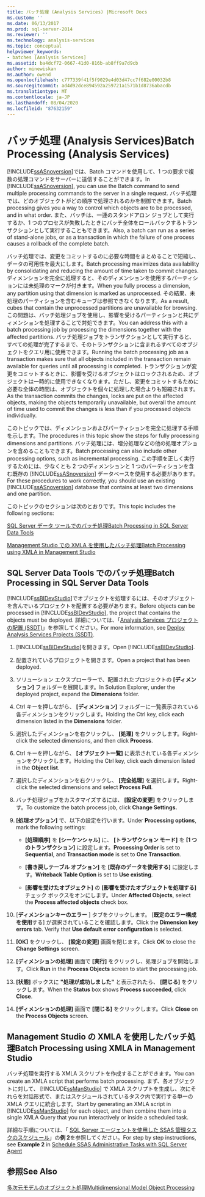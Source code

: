```yaml
---
title: バッチ処理 (Analysis Services) |Microsoft Docs
ms.custom: ''
ms.date: 06/13/2017
ms.prod: sql-server-2014
ms.reviewer: ''
ms.technology: analysis-services
ms.topic: conceptual
helpviewer_keywords:
- batches [Analysis Services]
ms.assetid: ba4dcf72-0667-41d0-816b-ab8ff9a7d9cb
author: minewiskan
ms.author: owend
ms.openlocfilehash: c777339f41f5f9029e4d03d47cc7f682e00032b8
ms.sourcegitcommit: ad4d92dce894592a259721a1571b1d8736abacdb
ms.translationtype: MT
ms.contentlocale: ja-JP
ms.lasthandoff: 08/04/2020
ms.locfileid: "87632159"
---
```

# <a name="batch-processing-analysis-services"></a><span data-ttu-id="5f810-102">バッチ処理 (Analysis Services)</span><span class="sxs-lookup"><span data-stu-id="5f810-102">Batch Processing (Analysis Services)</span></span>
  <span data-ttu-id="5f810-103">[!INCLUDE[ssASnoversion](../../includes/ssasnoversion-md.md)]では、Batch コマンドを使用して、1 つの要求で複数の処理コマンドをサーバーに送信することができます。</span><span class="sxs-lookup"><span data-stu-id="5f810-103">In [!INCLUDE[ssASnoversion](../../includes/ssasnoversion-md.md)], you can use the Batch command to send multiple processing commands to the server in a single request.</span></span> <span data-ttu-id="5f810-104">バッチ処理では、どのオブジェクトがどの順序で処理されるのかを制御できます。</span><span class="sxs-lookup"><span data-stu-id="5f810-104">Batch processing gives you a way to control which objects are to be processed, and in what order.</span></span> <span data-ttu-id="5f810-105">また、バッチは、一連のスタンドアロン ジョブとして実行するか、1 つのプロセスが失敗したときにバッチ全体をロールバックするトランザクションとして実行することもできます。</span><span class="sxs-lookup"><span data-stu-id="5f810-105">Also, a batch can run as a series of stand-alone jobs, or as a transaction in which the failure of one process causes a rollback of the complete batch.</span></span>  
  
 <span data-ttu-id="5f810-106">バッチ処理では、変更をコミットするのに必要な時間をまとめることで短縮し、データの可用性を最大にします。</span><span class="sxs-lookup"><span data-stu-id="5f810-106">Batch processing maximizes data availability by consolidating and reducing the amount of time taken to commit changes.</span></span> <span data-ttu-id="5f810-107">ディメンションを完全に処理すると、そのディメンションを使用するパーティションには未処理のマークが付きます。</span><span class="sxs-lookup"><span data-stu-id="5f810-107">When you fully process a dimension, any partition using that dimension is marked as unprocessed.</span></span> <span data-ttu-id="5f810-108">その結果、未処理のパーティションを含むキューブは参照できなくなります。</span><span class="sxs-lookup"><span data-stu-id="5f810-108">As a result, cubes that contain the unprocessed partitions are unavailable for browsing.</span></span> <span data-ttu-id="5f810-109">この問題は、バッチ処理ジョブを使用し、影響を受けるパーティションと共にディメンションを処理することで対処できます。</span><span class="sxs-lookup"><span data-stu-id="5f810-109">You can address this with a batch processing job by processing the dimensions together with the affected partitions.</span></span> <span data-ttu-id="5f810-110">バッチ処理ジョブをトランザクションとして実行すると、すべての処理が完了するまで、そのトランザクションに含まれるすべてのオブジェクトをクエリ用に使用できます。</span><span class="sxs-lookup"><span data-stu-id="5f810-110">Running the batch processing job as a transaction makes sure that all objects included in the transaction remain available for queries until all processing is completed.</span></span> <span data-ttu-id="5f810-111">トランザクションが変更をコミットするときに、影響を受けるオブジェクトはロックされるため、オブジェクトは一時的に使用できなくなります。ただし、変更をコミットするために必要な全体の時間は、オブジェクトを個々に処理した場合よりも短縮されます。</span><span class="sxs-lookup"><span data-stu-id="5f810-111">As the transaction commits the changes, locks are put on the affected objects, making the objects temporarily unavailable, but overall the amount of time used to commit the changes is less than if you processed objects individually.</span></span>  
  
 <span data-ttu-id="5f810-112">このトピックでは、ディメンションおよびパーティションを完全に処理する手順を示します。</span><span class="sxs-lookup"><span data-stu-id="5f810-112">The procedures in this topic show the steps for fully processing dimensions and partitions.</span></span> <span data-ttu-id="5f810-113">バッチ処理には、増分処理などの他の処理オプションを含めることもできます。</span><span class="sxs-lookup"><span data-stu-id="5f810-113">Batch processing can also include other processing options, such as incremental processing.</span></span> <span data-ttu-id="5f810-114">この手順を正しく実行するためには、少なくとも 2 つのディメンションと 1 つのパーティションを含む既存の [!INCLUDE[ssASnoversion](../../includes/ssasnoversion-md.md)] データベースを使用する必要があります。</span><span class="sxs-lookup"><span data-stu-id="5f810-114">For these procedures to work correctly, you should use an existing [!INCLUDE[ssASnoversion](../../includes/ssasnoversion-md.md)] database that contains at least two dimensions and one partition.</span></span>  
  
 <span data-ttu-id="5f810-115">このトピックのセクションは次のとおりです。</span><span class="sxs-lookup"><span data-stu-id="5f810-115">This topic includes the following sections:</span></span>  
  
 [<span data-ttu-id="5f810-116">SQL Server データ ツールでのバッチ処理</span><span class="sxs-lookup"><span data-stu-id="5f810-116">Batch Processing in SQL Server Data Tools</span></span>](#bkmk_ssdt)  
  
 [<span data-ttu-id="5f810-117">Management Studio での XMLA を使用したバッチ処理</span><span class="sxs-lookup"><span data-stu-id="5f810-117">Batch Processing using XMLA in Management Studio</span></span>](#bkmk_xmla)  
  
##  <a name="batch-processing-in-sql-server-data-tools"></a><a name="bkmk_ssdt"></a><span data-ttu-id="5f810-118">SQL Server Data Tools でのバッチ処理</span><span class="sxs-lookup"><span data-stu-id="5f810-118">Batch Processing in SQL Server Data Tools</span></span>  
 <span data-ttu-id="5f810-119">[!INCLUDE[ssBIDevStudio](../../includes/ssbidevstudio-md.md)]でオブジェクトを処理するには、そのオブジェクトを含んでいるプロジェクトを配置する必要があります。</span><span class="sxs-lookup"><span data-stu-id="5f810-119">Before objects can be processed in [!INCLUDE[ssBIDevStudio](../../includes/ssbidevstudio-md.md)], the project that contains the objects must be deployed.</span></span> <span data-ttu-id="5f810-120">詳細については、「[Analysis Services プロジェクトの配置 &#40;SSDT&#41;](deploy-analysis-services-projects-ssdt.md)」を参照してください。</span><span class="sxs-lookup"><span data-stu-id="5f810-120">For more information, see [Deploy Analysis Services Projects &#40;SSDT&#41;](deploy-analysis-services-projects-ssdt.md).</span></span>  
  
1.  <span data-ttu-id="5f810-121">[!INCLUDE[ssBIDevStudio](../../includes/ssbidevstudio-md.md)]を開きます。</span><span class="sxs-lookup"><span data-stu-id="5f810-121">Open [!INCLUDE[ssBIDevStudio](../../includes/ssbidevstudio-md.md)].</span></span>  
  
2.  <span data-ttu-id="5f810-122">配置されているプロジェクトを開きます。</span><span class="sxs-lookup"><span data-stu-id="5f810-122">Open a project that has been deployed.</span></span>  
  
3.  <span data-ttu-id="5f810-123">ソリューション エクスプローラーで、配置されたプロジェクトの **[ディメンション]** フォルダーを展開します。</span><span class="sxs-lookup"><span data-stu-id="5f810-123">In Solution Explorer, under the deployed project, expand the **Dimensions** folder.</span></span>  
  
4.  <span data-ttu-id="5f810-124">Ctrl キーを押しながら、 **[ディメンション]** フォルダーに一覧表示されている各ディメンションをクリックします。</span><span class="sxs-lookup"><span data-stu-id="5f810-124">Holding the Ctrl key, click each dimension listed in the **Dimensions** folder.</span></span>  
  
5.  <span data-ttu-id="5f810-125">選択したディメンションを右クリックし、 **[処理]** をクリックします。</span><span class="sxs-lookup"><span data-stu-id="5f810-125">Right-click the selected dimensions, and then click **Process**.</span></span>  
  
6.  <span data-ttu-id="5f810-126">Ctrl キーを押しながら、 **[オブジェクト一覧]** に表示されている各ディメンションをクリックします。</span><span class="sxs-lookup"><span data-stu-id="5f810-126">Holding the Ctrl key, click each dimension listed in the **Object list**.</span></span>  
  
7.  <span data-ttu-id="5f810-127">選択したディメンションを右クリックし、 **[完全処理]** を選択します。</span><span class="sxs-lookup"><span data-stu-id="5f810-127">Right-click the selected dimensions and select **Process Full**.</span></span>  
  
8.  <span data-ttu-id="5f810-128">バッチ処理ジョブをカスタマイズするには、 **[設定の変更]** をクリックします。</span><span class="sxs-lookup"><span data-stu-id="5f810-128">To customize the batch process job, click **Change Settings.**</span></span>  
  
9. <span data-ttu-id="5f810-129">**[処理オプション]** で、以下の設定を行います。</span><span class="sxs-lookup"><span data-stu-id="5f810-129">Under **Processing options**, mark the following settings:</span></span>  
  
    -   <span data-ttu-id="5f810-130">**[処理順序]** を **[シーケンシャル]** に、 **[トランザクション モード]** を **[1 つのトランザクション]** に設定します。</span><span class="sxs-lookup"><span data-stu-id="5f810-130">**Processing Order** is set to **Sequential**, and **Transaction mode** is set to **One Transaction**.</span></span>  
  
    -   <span data-ttu-id="5f810-131">**[書き戻しテーブル オプション]** を **[既存のデータを使用する]** に設定します。</span><span class="sxs-lookup"><span data-stu-id="5f810-131">**Writeback Table Option** is set to **Use existing**.</span></span>  
  
    -   <span data-ttu-id="5f810-132">**[影響を受けたオブジェクト]** の **[影響を受けたオブジェクトを処理する]** チェック ボックスをオンにします。</span><span class="sxs-lookup"><span data-stu-id="5f810-132">Under **Affected Objects**, select the **Process affected objects** check box.</span></span>  
  
10. <span data-ttu-id="5f810-133">[**ディメンションキーのエラー** ] タブをクリックします。 [**既定のエラー構成を使用**する] が選択されていることを確認します。</span><span class="sxs-lookup"><span data-stu-id="5f810-133">Click the **Dimension key errors** tab. Verify that **Use default error configuration** is selected.</span></span>  
  
11. <span data-ttu-id="5f810-134">**[OK]** をクリックし、 **[設定の変更]** 画面を閉じます。</span><span class="sxs-lookup"><span data-stu-id="5f810-134">Click **OK** to close the **Change Settings** screen.</span></span>  
  
12. <span data-ttu-id="5f810-135">**[ディメンションの処理]** 画面で **[実行]** をクリックし、処理ジョブを開始します。</span><span class="sxs-lookup"><span data-stu-id="5f810-135">Click **Run** in the **Process Objects** screen to start the processing job.</span></span>  
  
13. <span data-ttu-id="5f810-136">**[状態]** ボックスに **"処理が成功しました"** と表示されたら、 **[閉じる]** をクリックします。</span><span class="sxs-lookup"><span data-stu-id="5f810-136">When the **Status** box shows **Process succeeded**, click **Close**.</span></span>  
  
14. <span data-ttu-id="5f810-137">**[ディメンションの処理]** 画面で **[閉じる]** をクリックします。</span><span class="sxs-lookup"><span data-stu-id="5f810-137">Click **Close** on the **Process Objects** screen.</span></span>  
  
##  <a name="batch-processing-using-xmla-in-management-studio"></a><a name="bkmk_xmla"></a><span data-ttu-id="5f810-138">Management Studio の XMLA を使用したバッチ処理</span><span class="sxs-lookup"><span data-stu-id="5f810-138">Batch Processing using XMLA in Management Studio</span></span>  
 <span data-ttu-id="5f810-139">バッチ処理を実行する XMLA スクリプトを作成することができます。</span><span class="sxs-lookup"><span data-stu-id="5f810-139">You can create an XMLA script that performs batch processing.</span></span> <span data-ttu-id="5f810-140">まず、各オブジェクトに対して、 [!INCLUDE[ssManStudio](../../includes/ssmanstudio-md.md)] で XMLA スクリプトを生成し、次にそれらを対話形式で、またはスケジュールされているタスク内で実行する単一の XMLA クエリに統合します。</span><span class="sxs-lookup"><span data-stu-id="5f810-140">Start by generating an XMLA script in [!INCLUDE[ssManStudio](../../includes/ssmanstudio-md.md)] for each object, and then combine them into a single XMLA Query that you run interactively or inside a scheduled task.</span></span>  
  
 <span data-ttu-id="5f810-141">詳細な手順については、「 [SQL Server エージェントを使用した SSAS 管理タスクのスケジュール](../instances/schedule-ssas-administrative-tasks-with-sql-server-agent.md)」の**例 2**を参照してください。</span><span class="sxs-lookup"><span data-stu-id="5f810-141">For step by step instructions, see **Example 2** in [Schedule SSAS Administrative Tasks with SQL Server Agent](../instances/schedule-ssas-administrative-tasks-with-sql-server-agent.md)</span></span>  
  
## <a name="see-also"></a><span data-ttu-id="5f810-142">参照</span><span class="sxs-lookup"><span data-stu-id="5f810-142">See Also</span></span>  
 [<span data-ttu-id="5f810-143">多次元モデルのオブジェクト処理</span><span class="sxs-lookup"><span data-stu-id="5f810-143">Multidimensional Model Object Processing</span></span>](processing-a-multidimensional-model-analysis-services.md)  
  
  
